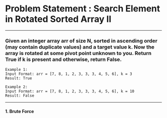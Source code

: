 # Problem Statement : Search Element in Rotated Sorted Array II

---

### Given an integer array arr of size N, sorted in ascending order (may contain duplicate values) and a target value k. Now the array is rotated at some pivot point unknown to you. Return True if k is present and otherwise, return False.

```
Example 1:
Input Format: arr = [7, 8, 1, 2, 3, 3, 3, 4, 5, 6], k = 3
Result: True
```

```
Example 2:
Input Format: arr = [7, 8, 1, 2, 3, 3, 3, 4, 5, 6], k = 10
Result: False
```

---

#### 1. Brute Force
